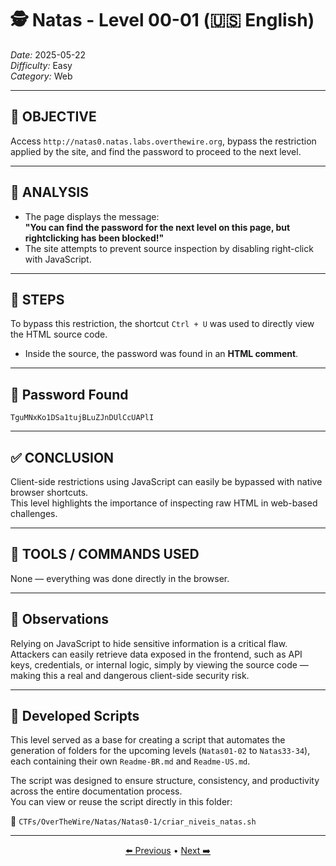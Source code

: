 # 🕵️ Natas - Level 00-01 (🇺🇸 English)  
*Date:* 2025-05-22  
*Difficulty:* Easy  
*Category:* Web

---

## 🎯 OBJECTIVE

Access `http://natas0.natas.labs.overthewire.org`, bypass the restriction applied by the site, and find the password to proceed to the next level.

---

## 🔎 ANALYSIS

- The page displays the message:  
  **"You can find the password for the next level on this page, but rightclicking has been blocked!"**
- The site attempts to prevent source inspection by disabling right-click with JavaScript.

---

## 🧱 STEPS

To bypass this restriction, the shortcut `Ctrl + U` was used to directly view the HTML source code.  
- Inside the source, the password was found in an **HTML comment**.

---

## 🔑 Password Found

```
TguMNxKo1DSa1tujBLuZJnDUlCcUAPlI
```

---

## ✅ CONCLUSION

Client-side restrictions using JavaScript can easily be bypassed with native browser shortcuts.  
This level highlights the importance of inspecting raw HTML in web-based challenges.

---

## 🧪 TOOLS / COMMANDS USED

None — everything was done directly in the browser.

---

## 🧠 Observations

Relying on JavaScript to hide sensitive information is a critical flaw.  
Attackers can easily retrieve data exposed in the frontend, such as API keys, credentials, or internal logic, simply by viewing the source code — making this a real and dangerous client-side security risk.

---

## 📎 Developed Scripts

This level served as a base for creating a script that automates the generation of folders for the upcoming levels (`Natas01-02` to `Natas33-34`), each containing their own `Readme-BR.md` and `Readme-US.md`.

The script was designed to ensure structure, consistency, and productivity across the entire documentation process.  
You can view or reuse the script directly in this folder:

📁 `CTFs/OverTheWire/Natas/Natas0-1/criar_niveis_natas.sh`

---

<p align="center"> <a href="../Natas00-00/Readme-US.md">⬅️ Previous</a> • <a href="../Natas01-02/Readme-US.md">Next ➡️</a> </p>
